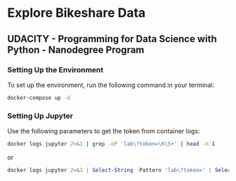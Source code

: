 # Explore Bikeshare Data

## UDACITY - Programming for Data Science with Python - Nanodegree Program

### Setting Up the Environment

To set up the environment, run the following command in your terminal:
```sh
docker-compose up -d
```

### Setting Up Jupyter

Use the following parameters to get the token from container logs:

```sh
docker logs jupyter 2>&1 | grep -oP 'lab\?token=\K\S+' | head -n 1
```

or 

```ps1
docker logs jupyter 2>&1 | Select-String -Pattern 'lab\?token=' | Select-Object -First 1 | ForEach-Object { $_.Line -match 'lab\?token=(\S+)' ; $matches[1] }
```